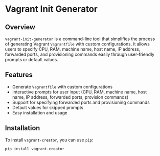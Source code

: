 # Vagrant Init Generator

## Overview

`vagrant-init-generator` is a command-line tool that simplifies the process of generating Vagrant `Vagrantfile` with custom configurations. It allows users to specify CPU, RAM, machine name, host name, IP address, forwarded ports, and provisioning commands easily through user-friendly prompts or default values.

## Features

- Generate `Vagrantfile` with custom configurations
- Interactive prompts for user input (CPU, RAM, machine name, host name, IP address, forwarded ports, provision commands)
- Support for specifying forwarded ports and provisioning commands
- Default values for skipped prompts
- Easy installation and usage

## Installation

To install `vagrant-creator`, you can use `pip`:

```bash
pip install vagrant-creator
```

